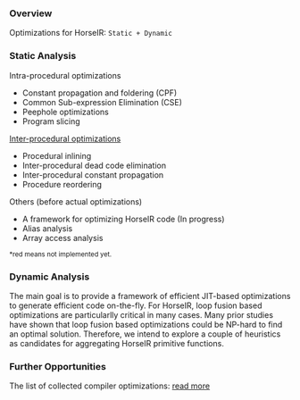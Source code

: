 ### Overview

Optimizations for HorseIR: `Static + Dynamic`

### Static Analysis

Intra-procedural optimizations

- Constant propagation and foldering (CPF)
- Common Sub-expression Elimination (CSE)
- Peephole optimizations
- Program slicing

[Inter-procedural optimizations](https://en.wikipedia.org/wiki/Interprocedural_optimization)

- <red>Procedural inlining</red>
- <red>Inter-procedural dead code elimination</red>
- <red>Inter-procedural constant propagation</red>
- <red>Procedure reordering</red>

Others (before actual optimizations)

- A framework for optimizing HorseIR code (In progress)
- <red>Alias analysis</red>
- <red>Array access analysis</red>

<small>*<red>red</red> means not implemented yet.</small>

### Dynamic Analysis

The main goal is to provide a framework of efficient JIT-based optimizations to
generate efficient code on-the-fly.  For HorseIR, loop fusion based
optimizations are particularlly critical in many cases.  Many prior studies
have shown that loop fusion based optimizations could be NP-hard to find an
optimal solution.  Therefore, we intend to explore a couple of heuristics as
candidates for aggregating HorseIR primitive functions.

### Further Opportunities

The list of collected compiler optimizations: [read more](https://en.wikipedia.org/wiki/Optimizing_compiler)

